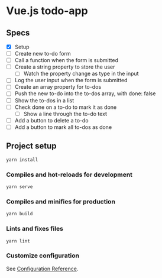# Vue.js todo-app

## Specs

* [x] Setup
* [ ] Create new to-do form
* [ ] Call a function when the form is submitted
* [ ] Create a string property to store the user
  * [ ] Watch the property change as type in the input
* [ ] Log the user input when the form is submitted
* [ ] Create an array property for to-dos
* [ ] Push the new to-do into the to-dos array, with done: false
* [ ] Show the to-dos in a list
* [ ] Check done on a to-do to mark it as done
  * [ ] Show a line through the to-do text
* [ ] Add a button to delete a to-do
* [ ] Add a button to mark all to-dos as done

## Project setup
```
yarn install
```

### Compiles and hot-reloads for development
```
yarn serve
```

### Compiles and minifies for production
```
yarn build
```

### Lints and fixes files
```
yarn lint
```

### Customize configuration
See [Configuration Reference](https://cli.vuejs.org/config/).
